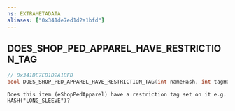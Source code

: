 ```yaml
---
ns: EXTRAMETADATA
aliases: ["0x341de7ed1d2a1bfd"]
---
```

## DOES_SHOP_PED_APPAREL_HAVE_RESTRICTION_TAG

```c
// 0x341DE7ED1D2A1BFD
bool DOES_SHOP_PED_APPAREL_HAVE_RESTRICTION_TAG(int nameHash, int tagHash, int apparelType);
```

```
Does this item (eShopPedApparel) have a restriction tag set on it e.g. HASH("LONG_SLEEVE")?
```
